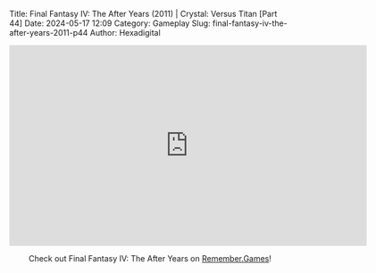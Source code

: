 Title: Final Fantasy IV: The After Years (2011) | Crystal: Versus Titan [Part 44]
Date: 2024-05-17 12:09
Category: Gameplay
Slug: final-fantasy-iv-the-after-years-2011-p44
Author: Hexadigital

<center><iframe src="https://www.youtube.com/embed/hMs2QWar2qc?feature=oembed" allow="accelerometer; autoplay; encrypted-media; gyroscope; picture-in-picture" width="640" height="360" frameborder="0"></iframe>

Check out Final Fantasy IV: The After Years on [Remember.Games](https://remember.games/game/7757/final-fantasy-iv-the-complete-collection/)!</center>